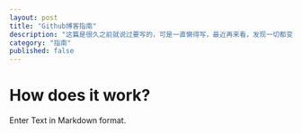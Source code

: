 ```yaml
---
layout: post
title: "Github博客指南"
description: "这篇是很久之前就说过要写的，可是一直懒得写，最近再来看，发现一切都变得简单了"
category: "指南"
published: false
---
```

# How does it work?

Enter Text in Markdown format.
